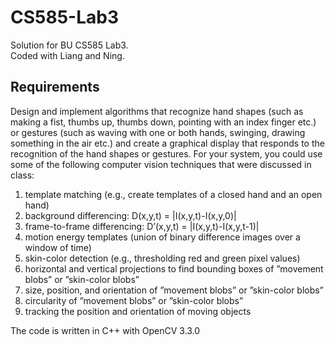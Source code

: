 # CS585-Lab3
Solution for BU CS585 Lab3. <br>
Coded with Liang and Ning.

## **Requirements**

Design and implement algorithms that recognize hand shapes (such as making a fist, thumbs up, thumbs down, pointing with an index finger etc.) or gestures (such as waving with one or both hands, swinging, drawing something in the air etc.) and create a graphical display that responds to the recognition of the hand shapes or gestures. For your system, you could use some of the following computer vision techniques that were discussed in class:

1. template matching (e.g., create templates of a closed hand and an open hand)
2. background differencing: D(x,y,t) = |I(x,y,t)-I(x,y,0)|
3. frame-to-frame differencing: D’(x,y,t) = |I(x,y,t)-I(x,y,t-1)|
4. motion energy templates (union of binary difference images over a window of time)
5. skin-color detection (e.g., thresholding red and green pixel values)
6. horizontal and vertical projections to find bounding boxes of ”movement blobs” or ”skin-color blobs”
7. size, position, and orientation of ”movement blobs” or ”skin-color blobs”
8. circularity of ”movement blobs” or ”skin-color blobs”
9. tracking the position and orientation of moving objects

The code is written in C++ with OpenCV 3.3.0
